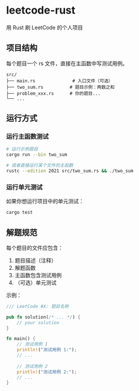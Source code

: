 # leetcode-rust

用 Rust 刷 LeetCode 的个人项目

## 项目结构

每个题目一个 rs 文件，直接在主函数中写测试用例。

```
src/
├── main.rs              # 入口文件（可选）
├── two_sum.rs          # 题目示例：两数之和
├── problem_xxx.rs      # 你的题目...
└── ...
```

## 运行方式

### 运行主函数测试

```bash
# 运行示例题目
cargo run --bin two_sum

# 或者直接运行某个文件的主函数
rustc --edition 2021 src/two_sum.rs && ./two_sum
```

### 运行单元测试

如果你想运行项目中的单元测试：

```bash
cargo test
```

## 解题规范

每个题目的文件应包含：
1. 题目描述（注释）
2. 解题函数
3. 主函数包含测试用例
4. （可选）单元测试

示例：
```rust
/// LeetCode #X: 题目名称

pub fn solution(/* ... */) {
    // your solution
}

fn main() {
    // 测试用例 1
    println!("测试用例 1:");
    // ...
    
    // 测试用例 2
    println!("测试用例 2:");
    // ...
}
```
